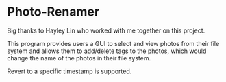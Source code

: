 # Photo-Renamer

Big thanks to Hayley Lin who worked with me together on this project.

This program provides users a GUI to select and view photos from their file system and
allows them to add/delete tags to the photos, which would change the name of the photos
in their file system.

Revert to a specific timestamp is supported.
